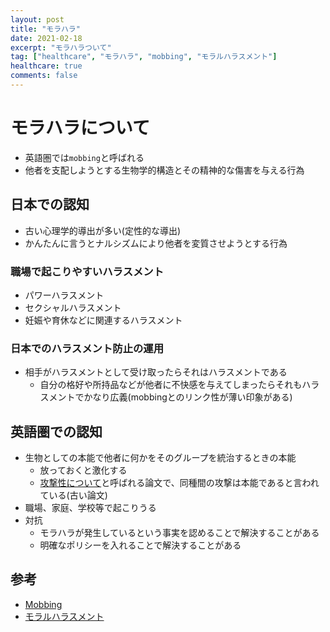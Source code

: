 ```yaml
---
layout: post
title: "モラハラ"
date: 2021-02-18
excerpt: "モラハラついて"
tag: ["healthcare", "モラハラ", "mobbing", "モラルハラスメント"]
healthcare: true
comments: false
---
```


# モラハラについて
 - 英語圏では`mobbing`と呼ばれる
 - 他者を支配しようとする生物学的構造とその精神的な傷害を与える行為

## 日本での認知
 - 古い心理学的導出が多い(定性的な導出)
 - かんたんに言うとナルシズムにより他者を変質させようとする行為

### 職場で起こりやすいハラスメント
 - パワーハラスメント
 - セクシャルハラスメント
 - 妊娠や育休などに関連するハラスメント　

### 日本でのハラスメント防止の運用
 - 相手がハラスメントとして受け取ったらそれはハラスメントである
   - 自分の格好や所持品などが他者に不快感を与えてしまったらそれもハラスメントでかなり広義(mobbingとのリンク性が薄い印象がある)

## 英語圏での認知
 - 生物としての本能で他者に何かをそのグループを統治するときの本能
   - 放っておくと激化する
   - [攻撃性について](https://en.wikipedia.org/wiki/On_Aggression)と呼ばれる論文で、同種間の攻撃は本能であると言われている(古い論文)
 - 職場、家庭、学校等で起こりうる
 - 対抗
   - モラハラが発生しているという事実を認めることで解決することがある
   - 明確なポリシーを入れることで解決することがある

## 参考
 - [Mobbing](https://en.wikipedia.org/wiki/Mobbing)
 - [モラルハラスメント](https://ja.wikipedia.org/wiki/%E3%83%A2%E3%83%A9%E3%83%AB%E3%83%8F%E3%83%A9%E3%82%B9%E3%83%A1%E3%83%B3%E3%83%88)
